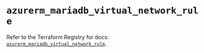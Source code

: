 # `azurerm_mariadb_virtual_network_rule`

Refer to the Terraform Registry for docs: [`azurerm_mariadb_virtual_network_rule`](https://registry.terraform.io/providers/hashicorp/azurerm/3.103.0/docs/resources/mariadb_virtual_network_rule).
